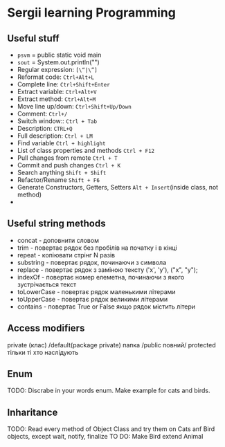 # Sergii learning Programming

## Useful stuff
* `psvm` = public static void main
* `sout` = System.out.println("")
* Regular expression: `[\“|\”]`
* Reformat code: ``Ctrl+Alt+L``
* Complete line: ``Ctrl+Shift+Enter``
* Extract variable: ``Ctrl+Alt+V``
* Extract method: ``Ctrl+Alt+M``
* Move line up/down: ``Ctrl+Shift+Up/Down``
* Comment: ``Ctrl+/``
* Switch window:: ``Ctrl + Tab``
* Description: ``CTRL+Q``
* Full description: ``Ctrl + LM``
* Find variable ``Ctrl + highlight``
* List of class properties and methods ``Ctrl + F12``
* Pull changes from remote ``Ctrl + T``
* Commit and push changes ``Ctrl + K``
* Search anything ``Shift + Shift``
* Refactor/Rename ``Shift + F6``
* Generate Constructors, Getters, Setters ``Alt + Insert``(inside class, not method)
* 

## Useful string methods
* concat - доповнити словом 
* trim - повертає рядок  без пробілів на початку і в кінці
* repeat - копіювати стрінг N разів
* substring - повертає рядок, починаючи з символа
* replace - повертає рядок з заміною тексту ('x', 'y'), ("x", "y");
* indexOf - повертає номер елеметна, починаючи з якого зустрічається текст
* toLowerCase - повертає рядок маленькими літерами
* toUpperCase - повертає рядок великими літерами
* contains - повертає True or False якщо рядок містить літери

## Access modifiers
private (клас) /default(package private) папка /public повний/ protected тільки ті хто наслідують

## Enum 
TODO: Discrabe in your words enum. Make example for cats and birds.

## Inharitance
TODO: Read every method of Object Class and try them on Cats anf Bird objects, except wait, notify, finalize
TO DO: Make Bird extend Animal
